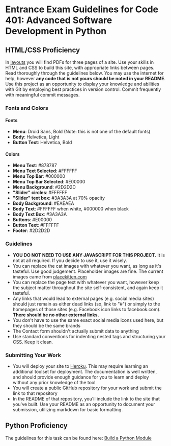 # Entrance Exam Guidelines for Code 401: Advanced Software Development in Python

## HTML/CSS Proficiency

In [layouts](./layouts) you will find PDFs for three pages of a site. Use your skills in HTML and CSS to build this site, with appropriate links between pages. Read thoroughly through the guidelines below. You may use the internet for help, however **any code that is not yours should be noted in your README**. Use this project as an opportunity to display your knowledge and abilities with Git by employing best practices in version control. Commit frequently with meaningful commit messages.

### Fonts and Colors

#### Fonts
- **Menu**: Droid Sans, Bold (Note: this is not one of the default fonts)
- **Body**: Helvetica, Light
- **Button Text**: Helvetica, Bold

#### Colors
- **Menu Text**: #878787
- **Menu Text Selected**: #FFFFFF
- **Menu Top Bar**: #000000
- **Menu Top Bar Selected**: #E00000
- **Menu Background**: #2D2D2D
- **"Slider" circles**: #FFFFFF
- **"Slider" text box**: #3A3A3A at 70% opacity
- **Body Background**: #EAEAEA
- **Body Text**: #FFFFFF when white, #000000 when black
- **Body Text Box**: #3A3A3A
- **Buttons**: #E00000
- **Button Text**: #FFFFFF
- **Footer**: #2D2D2D


### Guidelines

- **YOU DO NOT NEED TO USE ANY JAVASCRIPT FOR THIS PROJECT.** It is not at all required. If you decide to use it, use it wisely.
- You can replace the cat images with whatever you want, as long as it's tasteful. Use good judgement. Placeholder images are fine. The current images came from [placekitten.com](http://www.placekitten.com)
- You can replace the page text with whatever you want, however keep the subject matter throughout the site self-consistent, and again keep it tasteful.
- Any links that would lead to external pages (e.g. social media sites) should just remain as either dead links (so, link to "#") or simply to the homepages of those sites (e.g. Facebook icon links to facebook.com). **There should be no other external links.**
- You don't have to use the same exact social media icons used here, but they should be the same brands
- The Contact form shouldn't actually submit data to anything
- Use standard conventions for indenting nested tags and structuring your CSS. Keep it clean.

### Submitting Your Work

- You will deploy your site to [Heroku](https://www.heroku.com/). This may require learning an additional toolset for deployment. The documentation is well written, and should provide enough guidance for you to learn and deploy without any prior knowledge of the tool.
- You will create a public GitHub repository for your work and submit the link to that repository
- In the README of that repository, you'll include the link to the site that you've built. Use your README as an opportunity to document your submission, utilizing markdown for basic formatting.

## Python Proficiency

The guidelines for this task can be found here: [Build a Python Module](./python_pretest.rst)